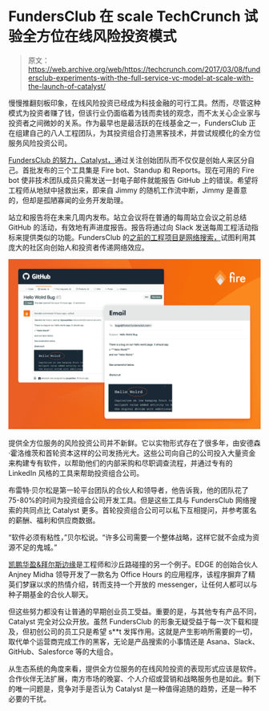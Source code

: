 # FundersClub 在 scale TechCrunch 试验全方位在线风险投资模式

> 原文：<https://web.archive.org/web/https://techcrunch.com/2017/03/08/fundersclub-experiments-with-the-full-service-vc-model-at-scale-with-the-launch-of-catalyst/>

慢慢推翻刻板印象，在线风险投资已经成为科技金融的可行工具。然而，尽管这种模式为投资者赚了钱，但该行业仍面临着为钱而卖钱的观念，而不太关心企业家与投资者之间微妙的关系。作为最早也是最活跃的在线基金之一，FundersClub 正在组建自己的八人工程团队，为其投资组合打造黑客技术，并尝试规模化的全方位服务风险投资公司。

[FundersClub 的努力，Catalyst，](https://web.archive.org/web/20221005184621/https://catalyst.fundersclub.com/)通过关注创始团队而不仅仅是创始人来区分自己。首批发布的三个工具集是 Fire bot、Standup 和 Reports。现在可用的 Fire bot 使非技术团队成员只需发送一封电子邮件就能报告 GitHub 上的错误。希望将工程师从地狱中拯救出来，即来自 Jimmy 的随机工作流中断，Jimmy 是善意的，但却是孤陋寡闻的业务开发助理。

站立和报告将在未来几周内发布。站立会议将在普通的每周站立会议之前总结 GitHub 的活动，有效地有声进度报告。报告将通过向 Slack 发送每周工程活动指标来提供类似的功能。FundersClub 的[之前的工程项目是网络搜索，](https://web.archive.org/web/20221005184621/https://beta.techcrunch.com/2016/10/20/online-vc-fundersclub-launches-network-search-to-better-connect-its-18000-members/)试图利用其庞大的社区向创始人和投资者传递网络效应。

![](img/c3b717a73da46e5c7924f7218888dde6.png)

提供全方位服务的风险投资公司并不新鲜。它以实物形式存在了很多年，由安德森·霍洛维茨和首轮资本这样的公司发扬光大。这些公司向自己的公司投入大量资金来构建专有软件，以帮助他们的内部采购和尽职调查流程，并通过专有的 LinkedIn 风格的工具来帮助投资组合公司。

布雷特·贝尔松是第一轮平台团队的合伙人和领导者，他告诉我，他的团队花了 75-80%的时间为投资组合公司开发工具。但是这些工具与 FundersClub 网络搜索的共同点比 Catalyst 更多。首轮投资组合公司可以私下互相提问，并参考匿名的薪酬、福利和供应商数据。

“软件必须有粘性，”贝尔松说。“许多公司需要一个整体战略，这样它就不会成为资源不足的鬼城。”

[凯鹏华盈&拜尔斯边缘](https://web.archive.org/web/20221005184621/https://www.kpcbedge.com/)是工程师和沙丘路碰撞的另一个例子。EDGE 的创始合伙人 Anjney Midha 领导开发了一款名为 Office Hours 的应用程序，该程序摒弃了精英们梦寐以求的热情介绍，转而支持一个开放的 messenger，让任何人都可以与种子期基金的合伙人聊天。

但这些努力都没有让普通的早期创业员工受益。重要的是，与其他专有产品不同，Catalyst 完全对公众开放。虽然 FundersClub 的形象无疑受益于每一次下载和提及，但初创公司的员工只是希望 s**t 发挥作用。这就是产生影响所需要的一切，取代单个运营商完成工作的黑客，无论是产品搜索的小事情还是 Asana、Slack、GitHub、Salesforce 等的大组合。

从生态系统的角度来看，提供全方位服务的在线风险投资的表现形式应该是软件。合作伙伴无法扩展，南方市场的晚宴、个人介绍或营销和战略服务也是如此。剩下的唯一问题是，竞争对手是否认为 Catalyst 是一种值得追随的趋势，还是一种不必要的干扰。